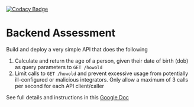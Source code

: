 [![Codacy Badge](https://app.codacy.com/project/badge/Grade/dc0056e69d9542f1ad32ee824f0285cd)](https://www.codacy.com/gh/ibrahimabba/age-calculator/dashboard?utm_source=github.com&amp;utm_medium=referral&amp;utm_content=ibrahimabba/age-calculator&amp;utm_campaign=Badge_Grade)
# Backend Assessment

Build and deploy a very simple API that does the following

1.  Calculate and return the age of a person, given their date of birth (dob) as query parameters to `GET /howold`
2.  Limit calls to `GET /howold` and prevent excessive usage from potentially ill-configured or malicious integrators. Only allow a maximum of 3 calls per second for each API client/caller

See full details and instructions in this [Google Doc](https://docs.google.com/document/d/1ma5vKz0j34gwI9WYrZddMM1ENlQddGOVFJ5qdSq2QlQ)